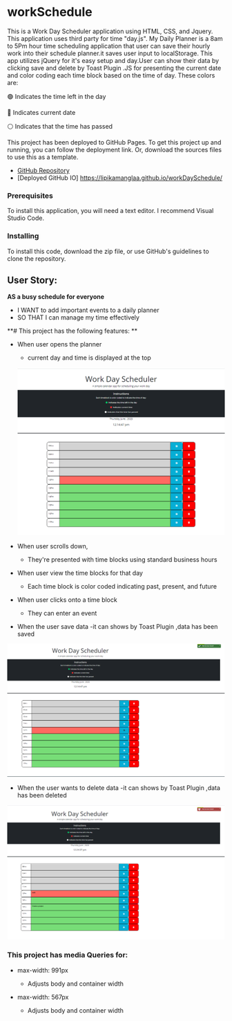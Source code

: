 # workSchedule

This is a Work Day Scheduler application using HTML, CSS, and Jquery. This application uses third party for time "day.js". My Daily Planner is a 8am to 5Pm hour time scheduling application that user can save their hourly work into their schedule planner.it  saves user input to localStorage. This app utilizes jQuery for it's easy setup and day.User can show their data by clicking save and delete by Toast Plugin .JS for presenting the current date and color coding each time block based on the time of day. These colors are:

:green_circle: Indicates the time left in the day 

 :red_circle: Indicates current date 

:white_circle: Indicates that the time has passed

This project has been deployed to GitHub Pages. To get this project up and running, you can follow the deployment link. Or, download the sources files to use this as a template.

* [GitHub Repository](https://github.com/LipikaManglaa/workDaySchedule.git)
* [Deployed GitHub IO]
https://lipikamanglaa.github.io/workDaySchedule/


### Prerequisites

To install this application, you will need a text editor. I recommend Visual Studio Code. 

### Installing

To install this code, download the zip file, or use GitHub's guidelines to clone the repository. 



##  User Story:
**AS  a busy schedule for everyone**
- I WANT to add important events to a daily planner
- SO THAT I can manage my time effectively

**# This project has the following features: **
- When user opens the planner 
  - current day and time is displayed at the top 

  ![](screenshot/Screenshot1.png)


- When user scrolls down,
  - They're presented with time blocks using standard business hours
- When user view the time blocks for that day 
  - Each time block is color coded indicating past, present, and future
- When user clicks onto a time block 
  - They can enter an event

- When the user save data 
 -it can shows by Toast Plugin  ,data has been saved

 ![](screenshot/Screenshot2.png)

- When the user wants to delete data 
 -it can shows by Toast Plugin  ,data has been deleted

 ![](screenshot/Screenshot3.png)
 

 ### This project has media Queries for:

* max-width: 991px 
    * Adjusts body and container width

* max-width: 567px
    * Adjusts body and container width
  
